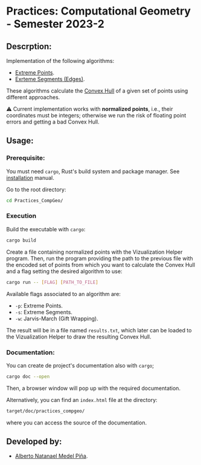 # Practices: Computational Geometry - Semester 2023-2

## Descrption:
Implementation of the following algorithms:
 - [Extreme Points](https://en.wikipedia.org/wiki/Extreme_point).
 - [Exrteme Segments (Edges)](https://www.cambridge.org/core/books/computational-geometry-in-c/22A04E03A4BB10C382A1257F64477E1B).

These algorithms calculate the  [Convex Hull]() of a  given set of points using different 
approaches.

:warning: Current implementation works with **normalized points**, i.e., their 
coordinates must be integers; otherwise we run the risk of floating point errors
and getting a bad Convex Hull.

## Usage:

### Prerequisite:
You must need `cargo`, Rust's build system and package manager. See [installation](https://doc.rust-lang.org/book/ch01-01-installation.html#installation) manual.


Go to the root directory:

``` sh
cd Practices_CompGeo/
```


### Execution
Build the executable with `cargo`:

``` sh
cargo build 
```


Create a file containing normalized points with the Vizualization Helper program. Then, run the program 
providing the path to the previous file with the encoded set of points from which you want to calculate the
Convex Hull and a flag setting the desired algorithm to use:

``` sh
cargo run -- [FLAG] [PATH_TO_FILE]
```

Available flags associated to an algorithm are:
- `-p`: Extreme Points.
- `-s`: Extreme Segments. 
- `-w`: Jarvis-March (Gift Wrapping). 

The result will be in a file named `results.txt`, which later can be loaded to the Vizualization Helper 
to draw the resulting Convex Hull.

### Documentation:
You can create de project's documentation also with `cargo`; 

``` sh
cargo doc --open
```

Then, a browser window will pop up with the required documentation.

Alternatively, you can find an `index.html` file at the directory:

``` sh
target/doc/practices_compgeo/
```

where you can access the source of the documentation.

## Developed by:

- [Alberto Natanael Medel Piña](https://github.com/AlbertNath).
